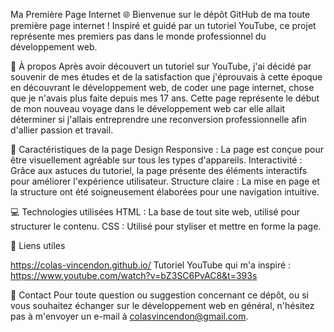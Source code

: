 Ma Première Page Internet 🌐
Bienvenue sur le dépôt GitHub de ma toute première page internet ! Inspiré et guidé par un tutoriel YouTube, ce projet représente mes premiers pas dans le monde professionnel du développement web.


🎯 À propos
Après avoir découvert un tutoriel sur YouTube, j'ai décidé par souvenir de mes études et de la satisfaction que j'éprouvais à cette époque en découvrant le développement web, de coder une page internet, chose que je n'avais plus faite depuis mes 17 ans.
Cette page représente le début de mon nouveau voyage dans le développement web car elle allait déterminer si j'allais entreprendre une reconversion professionnelle afin d'allier passion et travail.

🚀 Caractéristiques de la page
Design Responsive : La page est conçue pour être visuellement agréable sur tous les types d'appareils.
Interactivité : Grâce aux astuces du tutoriel, la page présente des éléments interactifs pour améliorer l'expérience utilisateur.
Structure claire : La mise en page et la structure ont été soigneusement élaborées pour une navigation intuitive.

💻 Technologies utilisées
HTML : La base de tout site web, utilisé pour structurer le contenu.
CSS : Utilisé pour styliser et mettre en forme la page.

🔗 Liens utiles

https://colas-vincendon.github.io/
Tutoriel YouTube qui m'a inspiré : https://www.youtube.com/watch?v=bZ3SC6PvAC8&t=393s

📌 Contact
Pour toute question ou suggestion concernant ce dépôt, ou si vous souhaitez échanger sur le développement web en général, n'hésitez pas à m'envoyer un e-mail à colasvincendon@gmail.com.
